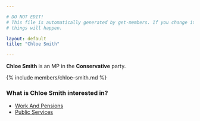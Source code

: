 ```yaml
---

# DO NOT EDIT!
# This file is automatically generated by get-members. If you change it, bad
# things will happen.

layout: default
title: "Chloe Smith"

---
```


**Chloe Smith** is an MP in the **Conservative** party.

{% include members/chloe-smith.md %}

### What is Chloe Smith interested in?


* [Work And Pensions](/interests/work-and-pensions.html)
* [Public Services](/interests/public-services.html)
